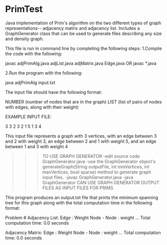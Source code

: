 # PrimTest

Java implementation of Prim's algorithm on the two different types of graph representations-- adjacency matrix and adjacency list.
Includes a GraphGenerator class that can be used to generate files describing any size and density graph.

This file is run in command line by completing the following steps:
1.Compile the code with the following:

javac adjPrimAlg.java adjList.java adjMatrix.java Edge.java
OR
javac *.java

2.Run the program with the following:

java adjPrimAlg input.txt

The input file should have the following format:

NUMBER (number of nodes that are in the graph) 
LIST (list of pairs of nodes with edges, along with their weight)

EXAMPLE INPUT FILE:

3
3 2 3
2 1 5
1 3 4

This input file represents a graph with 3 vertices, with an edge between 3 and 2 with weight 3, an edge between 2 and 1 with weight 5, and an edge between 1 and 3 with weight 4

>>> TO USE GRAPH GENERATOR
    -edit source code GraphGenerator.java
    -use the GraphGenerator object's generateGraph(String outputFile, int minVertices, int maxVertices, bool sparse) method to generate graph input files.
    -javac GraphGenerator.java
    -java GraphGenerator
>>> CAN USE GRAPH GENERATOR OUTPUT FILES AS INPUT FILES FOR PRIMS

This program produces an output.txt file that prints the minimum spanning tree for this graph along with the total computation time in the following format:

Problem # 
Adjacency List:
Edge : Weight
Node - Node : weight
...
Total computation time: 0.0 seconds

Adjacency Matrix:
Edge : Weight
Node - Node : weight
...
Total computation time: 0.0 seconds
